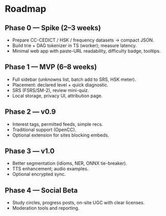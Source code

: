 # Roadmap

## Phase 0 — Spike (2–3 weeks)
- Prepare CC-CEDICT / HSK / frequency datasets → compact JSON.
- Build trie + DAG tokenizer in TS (worker); measure latency.
- Minimal web app with paste-URL readability, difficulty badge, tooltips.

## Phase 1 — MVP (6–8 weeks)
- Full sidebar (unknowns list, batch add to SRS, HSK meter).
- Placement: declared level + quick diagnostic.
- SRS (FSRS/SM-2), review mini-quiz.
- Local storage, privacy UI, attribution page.

## Phase 2 — v0.9
- Interest tags, permitted feeds, simple recs.
- Traditional support (OpenCC).
- Optional extension for sites blocking embeds.

## Phase 3 — v1.0
- Better segmentation (idioms, NER, ONNX tie-breaker).
- TTS enhancement; audio examples.
- Optional encrypted sync.

## Phase 4 — Social Beta
- Study circles, progress posts, on-site UGC with clear licenses.
- Moderation tools and reporting.
